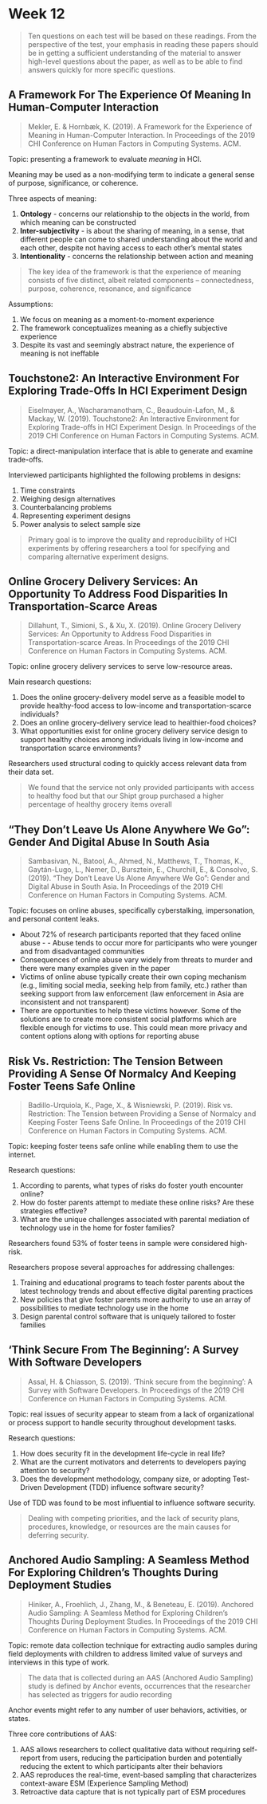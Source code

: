 # Week 12

> Ten questions on each test will be based on these readings. From the perspective of the test, your emphasis in reading these papers should be in getting a sufficient understanding of the material to answer high-level questions about the paper, as well as to be able to find answers quickly for more specific questions.

## A Framework For The Experience Of Meaning In Human-Computer Interaction

> Mekler, E. & Hornbæk, K. (2019). A Framework for the Experience of Meaning in Human-Computer Interaction. In Proceedings of the 2019 CHI Conference on Human Factors in Computing Systems. ACM.

Topic: presenting a framework to evaluate _meaning_ in HCI.

Meaning may be used as a non-modifying term to indicate a general sense of purpose, significance, or coherence.

Three aspects of meaning:

1. **Ontology** - concerns our relationship to the objects in the world, from which meaning can be constructed
2. **Inter-subjectivity** - is about the sharing of meaning, in a sense, that different people can come to shared understanding about the world and each other, despite not having access to each other’s mental states
3. **Intentionality** - concerns the relationship between action and meaning

> The key idea of the framework is that the experience of meaning consists of five distinct, albeit related components – connectedness, purpose, coherence, resonance, and significance

Assumptions:

1. We focus on meaning as a moment-to-moment experience
2. The framework conceptualizes meaning as a chiefly subjective experience
3. Despite its vast and seemingly abstract nature, the experience of meaning is not ineffable

## Touchstone2: An Interactive Environment For Exploring Trade-Offs In HCI Experiment Design

> Eiselmayer, A., Wacharamanotham, C., Beaudouin-Lafon, M., & Mackay, W. (2019). Touchstone2: An Interactive Environment for Exploring Trade-offs in HCI Experiment Design. In Proceedings of the 2019 CHI Conference on Human Factors in Computing Systems. ACM.

Topic: a direct-manipulation interface that is able to generate and examine trade-offs.

Interviewed participants highlighted the following problems in designs:

1. Time constraints
2. Weighing design alternatives
3. Counterbalancing problems
4. Representing experiment designs
5. Power analysis to select sample size

> Primary goal is to improve the quality and reproducibility of HCI experiments by offering researchers a tool for specifying and comparing alternative experiment designs.

## Online Grocery Delivery Services: An Opportunity To Address Food Disparities In Transportation-Scarce Areas

> Dillahunt, T., Simioni, S., & Xu, X. (2019). Online Grocery Delivery Services: An Opportunity to Address Food Disparities in Transportation-scarce Areas. In Proceedings of the 2019 CHI Conference on Human Factors in Computing Systems. ACM.

Topic: online grocery delivery services to serve low-resource areas.

Main research questions:

1. Does the online grocery-delivery model serve as a feasible model to provide healthy-food access to low-income and transportation-scarce individuals?
2. Does an online grocery-delivery service lead to healthier-food choices?
3. What opportunities exist for online grocery delivery service design to support healthy choices among individuals living in low-income and transportation scarce environments?

Researchers used structural coding to quickly access relevant data from their data set.

> We found that the service not only provided participants with access to healthy food but that our Shipt group purchased a higher percentage of healthy grocery items overall

## “They Don’t Leave Us Alone Anywhere We Go”: Gender And Digital Abuse In South Asia

> Sambasivan, N., Batool, A., Ahmed, N., Matthews, T., Thomas, K., Gaytán-Lugo, L., Nemer, D., Bursztein, E., Churchill, E., & Consolvo, S. (2019). “They Don’t Leave Us Alone Anywhere We Go”: Gender and Digital Abuse in South Asia. In Proceedings of the 2019 CHI Conference on Human Factors in Computing Systems. ACM.

Topic: focuses on online abuses, specifically cyberstalking, impersonation, and personal content leaks.

- About 72% of research participants reported that they faced online abuse - - Abuse tends to occur more for participants who were younger and from disadvantaged communities
- Consequences of online abuse vary widely from threats to murder and there were many examples given in the paper
- Victims of online abuse typically create their own coping mechanism (e.g., limiting social media, seeking help from family, etc.) rather than seeking support from law enforcement (law enforcement in Asia are inconsistent and not transparent)
- There are opportunities to help these victims however. Some of the solutions are to create more consistent social platforms which are flexible enough for victims to use. This could mean more privacy and content options along with options for reporting abuse

## Risk Vs. Restriction: The Tension Between Providing A Sense Of Normalcy And Keeping Foster Teens Safe Online

> Badillo-Urquiola, K., Page, X., & Wisniewski, P. (2019). Risk vs. Restriction: The Tension between Providing a Sense of Normalcy and Keeping Foster Teens Safe Online. In Proceedings of the 2019 CHI Conference on Human Factors in Computing Systems. ACM.

Topic: keeping foster teens safe online while enabling them to use the internet.

Research questions:

1. According to parents, what types of risks do foster youth encounter online?
2. How do foster parents attempt to mediate these online risks? Are these strategies effective?
3. What are the unique challenges associated with parental mediation of technology use in the home for foster families?

Researchers found 53% of foster teens in sample were considered high-risk.

Researchers propose several approaches for addressing challenges:

1. Training and educational programs to teach foster parents about the latest technology trends and about effective digital parenting practices
2. New policies that give foster parents more authority to use an array of possibilities to mediate technology use in the home
3. Design parental control software that is uniquely tailored to foster families

## ‘Think Secure From The Beginning’: A Survey With Software Developers

> Assal, H. & Chiasson, S. (2019). ‘Think secure from the beginning’: A Survey with Software Developers. In Proceedings of the 2019 CHI Conference on Human Factors in Computing Systems. ACM.

Topic: real issues of security appear to steam from a lack of organizational or process support to handle security throughout development tasks.

Research questions:

1. How does security fit in the development life-cycle in real life?
2. What are the current motivators and deterrents to developers paying attention to security?
3. Does the development methodology, company size, or adopting Test-Driven Development (TDD) influence software security?

Use of TDD was found to be most influential to influence software security.

> Dealing with competing priorities, and the lack of security plans, procedures, knowledge, or resources are the main causes for deferring security.

## Anchored Audio Sampling: A Seamless Method For Exploring Children’s Thoughts During Deployment Studies

> Hiniker, A., Froehlich, J., Zhang, M., & Beneteau, E. (2019). Anchored Audio Sampling: A Seamless Method for Exploring Children’s Thoughts During Deployment Studies. In Proceedings of the 2019 CHI Conference on Human Factors in Computing Systems. ACM.

Topic: remote data collection technique for extracting audio samples during field deployments with children to address limited value of surveys and interviews in this type of work.

> The data that is collected during an AAS (Anchored Audio Sampling) study is defined by Anchor events, occurrences that the researcher has selected as triggers for audio recording

Anchor events might refer to any number of user behaviors, activities, or states.

Three core contributions of AAS:

1. AAS allows researchers to collect qualitative data without requiring self-report from users, reducing the participation burden and potentially reducing the extent to which participants alter their behaviors
2. AAS reproduces the real-time, event-based sampling that characterizes context-aware ESM (Experience Sampling Method)
3. Retroactive data capture that is not typically part of ESM procedures
